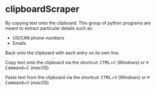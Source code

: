 # clipboardScraper

By copying text onto the clipboard. This group of python programs are meant to extract particular details such as:
* US/CAN phone-numbers
* Emails

Back onto the clipboard with each entry on its own line.

Copy text onto the clipboard via the shortcut: <kbd>CTRL</kbd>+<kbd>C</kbd> (*Windows*) or <kbd>⌘ Command</kbd>+<kbd>C</kbd> (*macOS*)

Paste text from the clipboard via the shortcut: <kbd>CTRL</kbd>+<kbd>V</kbd> (*Windows*) or <kbd>⌘ Command</kbd>+<kbd>V</kbd> (*macOS*)
